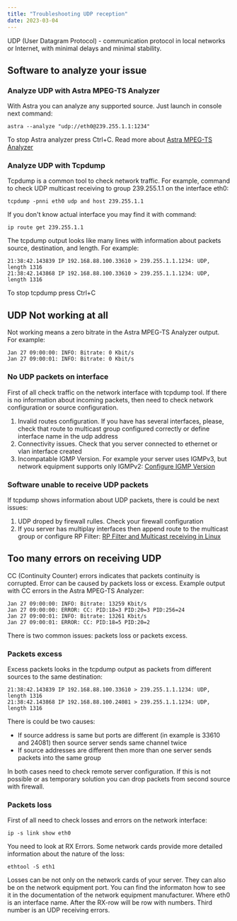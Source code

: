 ```yaml
---
title: "Troubleshooting UDP reception"
date: 2023-03-04
---
```


UDP (User Datagram Protocol) - communication protocol in local networks or Internet, with minimal delays and minimal stability.

## Software to analyze your issue

### Analyze UDP with Astra MPEG-TS Analyzer

With Astra you can analyze any supported source. Just launch in console next command:

```
astra --analyze "udp://eth0@239.255.1.1:1234"
```

To stop Astra analyzer press Ctrl+C. Read more about [Astra MPEG-TS Analyzer](../../tools-and-utilities/tv-and-media/astra-mpeg-ts-analyzer)

### Analyze UDP with Tcpdump

Tcpdump is a common tool to check network traffic. For example, command to check UDP multicast receiving to group 239.255.1.1 on the interface eth0:

```
tcpdump -pnni eth0 udp and host 239.255.1.1
```

If you don't know actual interface you may find it with command:

```
ip route get 239.255.1.1
```

The tcpdump output looks like many lines with information about packets source, destination, and length. For example:

```
21:38:42.143839 IP 192.168.88.100.33610 > 239.255.1.1.1234: UDP, length 1316
21:38:42.143868 IP 192.168.88.100.33610 > 239.255.1.1.1234: UDP, length 1316
```

To stop tcpdump press Ctrl+C

## UDP Not working at all

Not working means a zero bitrate in the Astra MPEG-TS Analyzer output. For example:

```
Jan 27 09:00:00: INFO: Bitrate: 0 Kbit/s
Jan 27 09:00:01: INFO: Bitrate: 0 Kbit/s
```

### No UDP packets on interface

First of all check traffic on the network interface with tcpdump tool. If there is no information about incoming packets, then need to check network configuration or source configuration.

1. Invalid routes configuration. If you have has several interfaces, please, check that route to multicast group configured correctly or define interface name in the udp address
2. Connectivity issues. Check that you server connected to ethernet or vlan interface created
3. Incompatable IGMP Version. For example your server uses IGMPv3, but network equipment supports only IGMPv2: [Configure IGMP Version](../../tools-and-utilities/network/configure-igmp-version)

### Software unable to receive UDP packets

If tcpdump shows information about UDP packets, there is could be next issues:

1. UDP droped by firewall rulles. Check your firewall configuration
2. If you server has multiplay interfaces then append route to the multicast group or configure RP Filter: [RP Filter and Multicast receiving in Linux](../../tools-and-utilities/network/rp-filter)

## Too many errors on receiving UDP

CC (Continuity Counter) errors indicates that packets continuity is corrupted. Error can be caused by packets loss or excess. Example output with CC errors in the Astra MPEG-TS Analyzer:

```
Jan 27 09:00:00: INFO: Bitrate: 13259 Kbit/s
Jan 27 09:00:00: ERROR: CC: PID:18=3 PID:20=3 PID:256=24
Jan 27 09:00:01: INFO: Bitrate: 13261 Kbit/s
Jan 27 09:00:01: ERROR: CC: PID:18=5 PID:20=2
```

There is two common issues: packets loss or packets excess.

### Packets excess

Excess packets looks in the tcpdump output as packets from different sources to the same destination:

```
21:38:42.143839 IP 192.168.88.100.33610 > 239.255.1.1.1234: UDP, length 1316
21:38:42.143868 IP 192.168.88.100.24081 > 239.255.1.1.1234: UDP, length 1316
```

There is could be two causes:

- If source address is same but ports are different (in example is 33610 and 24081) then source server sends same channel twice
- If source addresses are different then more than one server sends packets into the same group

In both cases need to check remote server configuration. If this is not possible or as temporary solution you can drop packets from second source with firewall.

### Packets loss

First of all need to check losses and errors on the network interface:

```
ip -s link show eth0
```

You need to look at RX Errors. Some network cards provide more detailed information about the nature of the loss:

```
ethtool -S eth1
```

Losses can be not only on the network cards of your server. They can also be on the network equipment port. You can find the informaton how to see it in the documentation of the network equipment manufacturer.
Where eth0 is an interface name. After the RX-row will be row with numbers. Third number is an UDP receiving errors.
